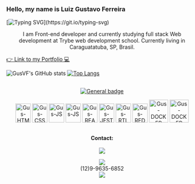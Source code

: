 ### Hello, my name is Luiz Gustavo Ferreira

[![Typing SVG](https://readme-typing-svg.demolab.com?font=Dancing+Script&weight=600&size=40&pause=1000&color=0D5A1F&center=true&vCenter=true&width=450&height=70&lines=Welcome+to+my+GitHub+!)](https://git.io/typing-svg)


<div align="center">
 
I am Front-end developer and currently studying full stack Web development at Trybe web development school. Currently living in 
Caraguatatuba, SP, Brasil.
 
</div>

<a href="https://github.com/GusVF/gusvf.github.io" target="_blank">
 <p target="_blank"> 👉 Link to my Portfolio 💻</p>
  </a>

<div>
 
![GusVF's GitHub stats](https://github-readme-stats.vercel.app/api?username=GusVF&show_icons=true&theme=tokyonight)
[![Top Langs](https://github-readme-stats.vercel.app/api/top-langs/?username=GusVF&theme=tokyonight)](https://github.com/GusVF/github-readme-stats)

</div>

<div align="center">
 
##
 
[![General badge](https://img.shields.io/badge/<Skills>-<Tools>-<COLOR>.svg)](https://shields.io/)
 
</div>
 
 
<div align="center">
  <img alt="Gus-HTML" height="50" width="40" src="https://cdn.jsdelivr.net/gh/devicons/devicon/icons/html5/html5-original.svg">
  <img alt="Gus-CSS" height="50" width="40" src="https://cdn.jsdelivr.net/gh/devicons/devicon/icons/css3/css3-original.svg">
  <img alt="Gus-JS" height="50" width="40" src="https://cdn.jsdelivr.net/gh/devicons/devicon/icons/bulma/bulma-plain.svg" />          
  <img alt="Gus-JS" height="50" width="40" src="https://cdn.jsdelivr.net/gh/devicons/devicon/icons/javascript/javascript-original.svg">
  <img alt="Gus-REACT" height="50" width="40" src="https://cdn.jsdelivr.net/gh/devicons/devicon/icons/react/react-original.svg">
  <img alt="Gus-JEST" height="50" width="40" src="https://cdn.jsdelivr.net/gh/devicons/devicon/icons/jest/jest-plain.svg">
  <img alt="Gus-RTL" height="50" width="40" src="https://testing-library.com/img/logo-large.png" alt="rtl icon">
  <img alt="Gus-REDUX" height="50" width="40" src="https://cdn.jsdelivr.net/gh/devicons/devicon/icons/redux/redux-original.svg" />
  <img alt="Gus-DOCKER" height="60" width="50" src="https://cdn.jsdelivr.net/gh/devicons/devicon/icons/docker/docker-plain.svg" />
  <img alt="Gus-DOCKER" height="60" width="50" src="https://cdn.jsdelivr.net/gh/devicons/devicon/icons/mysql/mysql-original.svg" />        
</div>

 ##
 
 <div align="center">
  <p><strong>Contact:</strong></><br></br>
  <a href="https://www.linkedin.com/in/luiz-gustavo-ferreira-gusferreira/" target="_blank">
    <img src="https://img.shields.io/badge/linkedin-%230077B5.svg?style=for-the-badge&logo=linkedin&logoColor=white" target="_blank">
  </a>
  <div>
    <img src="https://img.shields.io/badge/WhatsApp-25D366?style=for-the-badge&logo=whatsapp&logoColor=white"><br>
    (12)9-9635-6852
  </div>
  <a href="mailto:gus.116506@gmail.com" target="_blank">
    <img src="https://img.shields.io/badge/Gmail-D14836?style=for-the-badge&logo=gmail&logoColor=white">
  </a>
</div>



 





